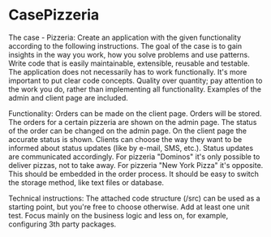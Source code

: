 # CasePizzeria

The case - Pizzeria:
Create an application with the given functionality according to the following instructions.
The goal of the case is to gain insights in the way you work, how you solve problems and use patterns.
Write code that is easily maintainable, extensible, reusable and testable.
The application does not necessarily has to work functionally. It's more important to put clear code concepts.
Quality over quantity; pay attention to the work you do, rather than implementing all functionality.
Examples of the admin and client page are included.

Functionality:
Orders can be made on the client page. Orders will be stored.
The orders for a certain pizzeria are shown on the admin page.
The status of the order can be changed on the admin page. On the client page the accurate status is shown.
Clients can choose the way they want to be informed about status updates (like by e-mail, SMS, etc.). Status updates are communicated accordingly.
For pizzeria "Dominos" it's only possible to deliver pizzas, not to take away. For pizzeria "New York Pizza" it's opposite. This should be embedded in the order process.
It should be easy to switch the storage method, like text files or database.

Technical instructions:
The attached code structure (/src) can be used as a starting point, but you're free to choose otherwise.
Add at least one unit test.
Focus mainly on the business logic and less on, for example, configuring 3th party packages.
